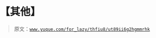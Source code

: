 # 【其他】

> 原文：[`www.yuque.com/for_lazy/thfiu8/ut89ii6g2hgmmrhk`](https://www.yuque.com/for_lazy/thfiu8/ut89ii6g2hgmmrhk)



